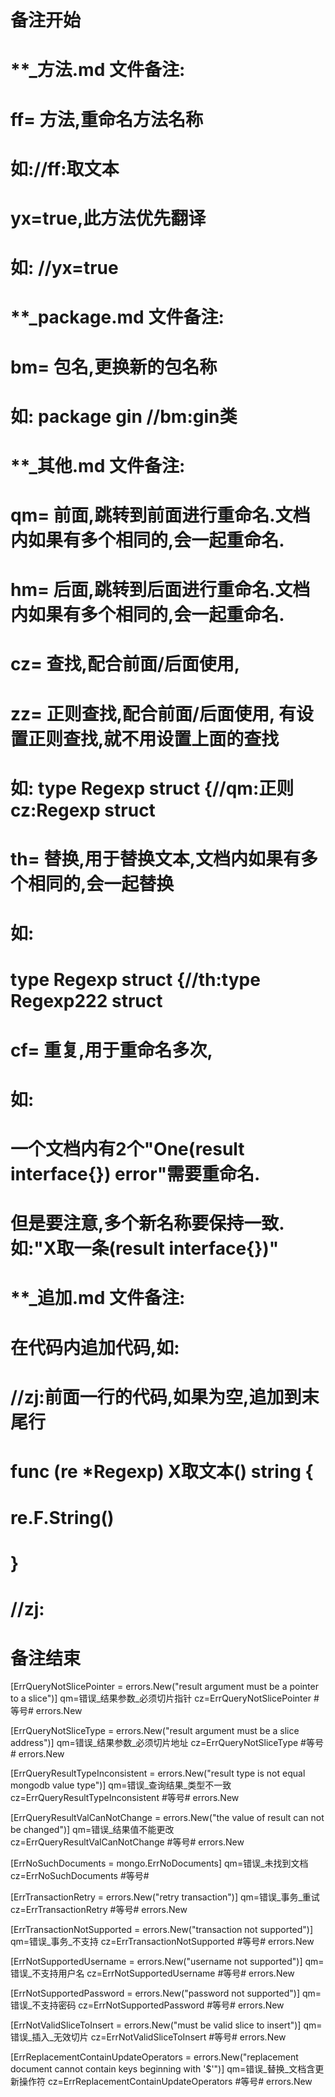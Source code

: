 # 备注开始
# **_方法.md 文件备注:
# ff= 方法,重命名方法名称
# 如://ff:取文本
#
# yx=true,此方法优先翻译
# 如: //yx=true

# **_package.md 文件备注:
# bm= 包名,更换新的包名称 
# 如: package gin //bm:gin类

# **_其他.md 文件备注:
# qm= 前面,跳转到前面进行重命名.文档内如果有多个相同的,会一起重命名.
# hm= 后面,跳转到后面进行重命名.文档内如果有多个相同的,会一起重命名.
# cz= 查找,配合前面/后面使用,
# zz= 正则查找,配合前面/后面使用, 有设置正则查找,就不用设置上面的查找
# 如: type Regexp struct {//qm:正则 cz:Regexp struct
#
# th= 替换,用于替换文本,文档内如果有多个相同的,会一起替换
# 如:
# type Regexp struct {//th:type Regexp222 struct
#
# cf= 重复,用于重命名多次,
# 如: 
# 一个文档内有2个"One(result interface{}) error"需要重命名.
# 但是要注意,多个新名称要保持一致. 如:"X取一条(result interface{})"

# **_追加.md 文件备注:
# 在代码内追加代码,如:
# //zj:前面一行的代码,如果为空,追加到末尾行
# func (re *Regexp) X取文本() string { 
# re.F.String()
# }
# //zj:
# 备注结束

[ErrQueryNotSlicePointer = errors.New("result argument must be a pointer to a slice")]
qm=错误_结果参数_必须切片指针
cz=ErrQueryNotSlicePointer #等号# errors.New

[ErrQueryNotSliceType = errors.New("result argument must be a slice address")]
qm=错误_结果参数_必须切片地址
cz=ErrQueryNotSliceType #等号# errors.New

[ErrQueryResultTypeInconsistent = errors.New("result type is not equal mongodb value type")]
qm=错误_查询结果_类型不一致
cz=ErrQueryResultTypeInconsistent #等号# errors.New

[ErrQueryResultValCanNotChange = errors.New("the value of result can not be changed")]
qm=错误_结果值不能更改
cz=ErrQueryResultValCanNotChange #等号# errors.New

[ErrNoSuchDocuments = mongo.ErrNoDocuments]
qm=错误_未找到文档
cz=ErrNoSuchDocuments #等号#

[ErrTransactionRetry = errors.New("retry transaction")]
qm=错误_事务_重试
cz=ErrTransactionRetry #等号# errors.New

[ErrTransactionNotSupported = errors.New("transaction not supported")]
qm=错误_事务_不支持
cz=ErrTransactionNotSupported #等号# errors.New

[ErrNotSupportedUsername = errors.New("username not supported")]
qm=错误_不支持用户名
cz=ErrNotSupportedUsername #等号# errors.New

[ErrNotSupportedPassword = errors.New("password not supported")]
qm=错误_不支持密码
cz=ErrNotSupportedPassword #等号# errors.New

[ErrNotValidSliceToInsert = errors.New("must be valid slice to insert")]
qm=错误_插入_无效切片
cz=ErrNotValidSliceToInsert #等号# errors.New

[ErrReplacementContainUpdateOperators = errors.New("replacement document cannot contain keys beginning with '$'")]
qm=错误_替换_文档含更新操作符
cz=ErrReplacementContainUpdateOperators #等号# errors.New
